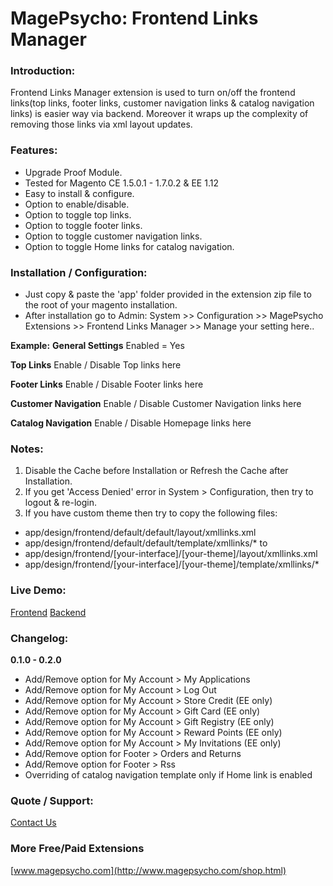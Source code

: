 # MagePsycho: Frontend Links Manager

### Introduction:
Frontend Links Manager extension is used to turn on/off the frontend links(top links, footer links, customer navigation links & catalog navigation links) is easier way via backend. 
Moreover it wraps up the complexity of removing those links via xml layout updates.

### Features:
- Upgrade Proof Module.
- Tested for Magento CE 1.5.0.1 - 1.7.0.2 & EE 1.12
- Easy to install & configure.
- Option to enable/disable.
- Option to toggle top links.
- Option to toggle footer links.
- Option to toggle customer navigation links.
- Option to toggle Home links for catalog navigation.

### Installation / Configuration:
- Just copy & paste the 'app' folder provided in the extension zip file to the root of your magento installation.
- After installation go to Admin:
 System >> Configuration >> MagePsycho Extensions >> Frontend Links Manager >> Manage your setting here..

**Example:**
**General Settings**
Enabled = Yes

**Top Links**
Enable / Disable Top links here

**Footer Links**
Enable / Disable Footer links here

**Customer Navigation**
Enable / Disable Customer Navigation links here

**Catalog Navigation**
Enable / Disable Homepage links here

### Notes:
1. Disable the Cache before Installation or Refresh the Cache after Installation.
2. If you get 'Access Denied' error in System > Configuration, then try to logout & re-login.
3. If you have custom theme then try to copy the following files:
  - app/design/frontend/default/default/layout/xmllinks.xml
  - app/design/frontend/default/default/template/xmllinks/*
to
  - app/design/frontend/[your-interface]/[your-theme]/layout/xmllinks.xml
  - app/design/frontend/[your-interface]/[your-theme]/template/xmllinks/*

### Live Demo:
[Frontend](http://miscellaneous.mage-expo.com "Frontend")
[Backend](http://miscellaneous.mage-expo.com/index.php/admin/?module=xmllinks "Backend")

### Changelog:
**0.1.0 - 0.2.0**
- Add/Remove option for My Account > My Applications
- Add/Remove option for My Account > Log Out
- Add/Remove option for My Account > Store Credit (EE only)
- Add/Remove option for My Account > Gift Card (EE only)
- Add/Remove option for My Account > Gift Registry (EE only)
- Add/Remove option for My Account > Reward Points (EE only)
- Add/Remove option for My Account > My Invitations (EE only)
- Add/Remove option for Footer > Orders and Returns
- Add/Remove option for Footer > Rss
- Overriding of catalog navigation template only if Home link is enabled

### Quote / Support:
[Contact Us](http://www.magepsycho.com/contacts)

### More Free/Paid Extensions
[www.magepsycho.com](http://www.magepsycho.com/shop.html)